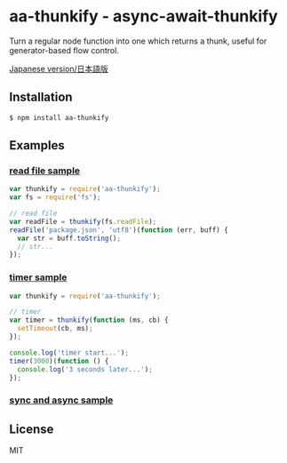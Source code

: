 aa-thunkify - async-await-thunkify
===========

  Turn a regular node function into one which returns a thunk,
  useful for generator-based flow control.

  [Japanese version/日本語版](README-JP.md#readme)

Installation
------------

```sh
$ npm install aa-thunkify
```

Examples
--------

### [read file sample](examples/read-file-ex.js)

```js
var thunkify = require('aa-thunkify');
var fs = require('fs');

// read file
var readFile = thunkify(fs.readFile);
readFile('package.json', 'utf8')(function (err, buff) {
  var str = buff.toString();
  // str...
});
```

### [timer sample](examples/timer-ex.js)

```js
var thunkify = require('aa-thunkify');

// timer
var timer = thunkify(function (ms, cb) {
  setTimeout(cb, ms);
});

console.log('timer start...');
timer(3000)(function () {
  console.log('3 seconds later...');
});
```

### [sync and async sample](examples/sync-async-ex.js)

License
-------

  MIT
